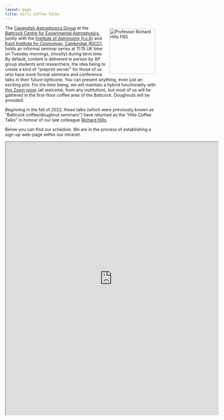 ```yaml
---
layout: page 
title: Hills Coffee Talks 
---
```

<body class="sph7">
<img src="assets/battcock/Professor_Richard_Hills_FRS.jpg" width=150px  alt="Professor Richard Hills FRS" title="Professor Richard Hills FRS" vspace="10" hspace="10" align="right" />
<p>
The <a href="https://www.astro.phy.cam.ac.uk/">Cavendish Astrophysics Group</a> at the <a href="https://www.astro.phy.cam.ac.uk/about/directions-and-contacts/getting-here">Battcock Centre for Experimental Astrophysics</a>, jointly with the <a href="https://www.ast.cam.ac.uk/">Institute of Astronomy (I.o.A)</a> and <a href="https://www.kicc.cam.ac.uk/">Kavli Institute for Cosmology, Cambridge (KICC)</a>, holds an informal seminar series at 11:15 UK time on Tuesday mornings, (mostly) during term time. By default, content is delivered in person by AP group students and researchers, the idea being to create a kind of "preprint server" for those of us who have more formal seminars and conference talks in their future lightcone. You can present anything, even just an exciting plot. For the time being, we will maintain a hybrid functionality with <a href="https://us06web.zoom.us/j/85869128705?pwd=cXFOZHpMQnluMmJXMllCL0hOMEtndz09">this Zoom room</a> (all welcome, from any institution), but most of us will be gathered in the first-floor coffee area of the Battcock. Doughnuts will be provided.
</p>
<p>
Beginning in the fall of 2022, these talks (which were previously known as "Battcock coffee/doughnut seminars") have returned as the "Hills Coffee Talks" in honour of our late colleague <a href="https://en.wikipedia.org/wiki/Richard_Edwin_Hills">Richard Hills</a>.
</p>
<p>
Below you can find our schedule. We are in the process of establishing a sign-up web-page within our intranet.
</p>
<iframe src="https://docs.google.com/spreadsheets/d/e/2PACX-1vQLrw6hp-qA9nrMdfSM7z7VDZL17KhrPlEdUp8Bfn8puVqk5xWeYhRWXNP-PhNz0Cf-vSXY5YHQ65JW/pubhtml?widget=true&amp;headers=false" width="700" height="900"></iframe>
</body>
